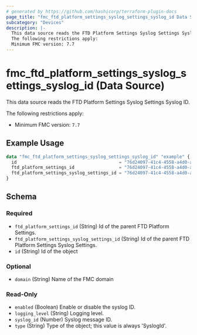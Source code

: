 ```yaml
---
# generated by https://github.com/hashicorp/terraform-plugin-docs
page_title: "fmc_ftd_platform_settings_syslog_settings_syslog_id Data Source - terraform-provider-fmc"
subcategory: "Devices"
description: |-
  This data source reads the FTD Platform Settings Syslog Settings Syslog ID.
  The following restrictions apply:
  Minimum FMC version: 7.7
---
```


# fmc_ftd_platform_settings_syslog_settings_syslog_id (Data Source)

This data source reads the FTD Platform Settings Syslog Settings Syslog ID.

The following restrictions apply:
  - Minimum FMC version: `7.7`

## Example Usage

```terraform
data "fmc_ftd_platform_settings_syslog_settings_syslog_id" "example" {
  id                                       = "76d24097-41c4-4558-a4d0-a8c07ac08470"
  ftd_platform_settings_id                 = "76d24097-41c4-4558-a4d0-a8c07ac08470"
  ftd_platform_settings_syslog_settings_id = "76d24097-41c4-4558-a4d0-a8c07ac08470"
}
```

<!-- schema generated by tfplugindocs -->
## Schema

### Required

- `ftd_platform_settings_id` (String) Id of the parent FTD Platform Settings.
- `ftd_platform_settings_syslog_settings_id` (String) Id of the parent FTD Platform Settings Syslog Settings.
- `id` (String) Id of the object

### Optional

- `domain` (String) Name of the FMC domain

### Read-Only

- `enabled` (Boolean) Enable or disable the syslog ID.
- `logging_level` (String) Logging level.
- `syslog_id` (Number) Syslog message ID.
- `type` (String) Type of the object; this value is always 'SyslogId'.
